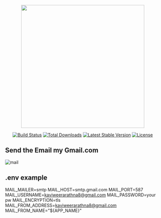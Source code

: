 <p align="center"><a href="https://laravel.com" target="_blank"><img src="https://raw.githubusercontent.com/laravel/art/master/logo-lockup/5%20SVG/2%20CMYK/1%20Full%20Color/laravel-logolockup-cmyk-red.svg" width="400"></a></p>

<p align="center">
<a href="https://travis-ci.org/laravel/framework"><img src="https://travis-ci.org/laravel/framework.svg" alt="Build Status"></a>
<a href="https://packagist.org/packages/laravel/framework"><img src="https://img.shields.io/packagist/dt/laravel/framework" alt="Total Downloads"></a>
<a href="https://packagist.org/packages/laravel/framework"><img src="https://img.shields.io/packagist/v/laravel/framework" alt="Latest Stable Version"></a>
<a href="https://packagist.org/packages/laravel/framework"><img src="https://img.shields.io/packagist/l/laravel/framework" alt="License"></a>
</p>

## Send the Email my Gmail.com
![mail](https://github.com/sumithindika/demomail_sendwith_laravel9v/assets/78909005/7196bdd0-9466-4588-94a6-dd5896c54c9b)




## .env  example 
MAIL_MAILER=smtp
MAIL_HOST=smtp.gmail.com
MAIL_PORT=587
MAIL_USERNAME=kaviweerarathna8@gmail.com
MAIL_PASSWORD=your pw
MAIL_ENCRYPTION=tls
MAIL_FROM_ADDRESS=kaviweerarathna8@gmail.com
MAIL_FROM_NAME="${APP_NAME}"
